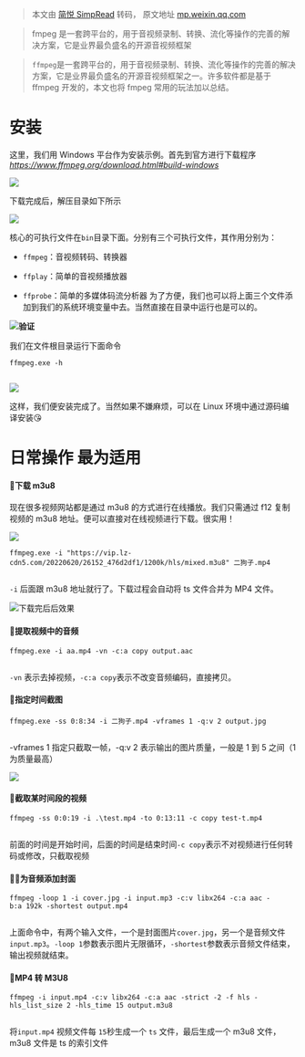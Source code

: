 > 本文由 [简悦 SimpRead](http://ksria.com/simpread/) 转码， 原文地址 [mp.weixin.qq.com](https://mp.weixin.qq.com/s/riPkWglkEgeG6EHhF695Gw)

> fmpeg 是一套跨平台的，用于音视频录制、转换、流化等操作的完善的解决方案，它是业界最负盛名的开源音视频框架

> `ffmpeg`是一套跨平台的，用于音视频录制、转换、流化等操作的完善的解决方案，它是业界最负盛名的开源音视频框架之一。许多软件都是基于 ffmpeg 开发的，本文也将 fmpeg 常用的玩法加以总结。

安装
==

这里，我们用 Windows 平台作为安装示例。首先到官方进行下载程序 _https://www.ffmpeg.org/download.html#build-windows_

![](https://mmbiz.qpic.cn/mmbiz_png/Xb3L3wnAiatgAcJ7BSXEV7XghZicj8cvZhE9mvNuCjUuoa8Raib724x1mBnA88cjuxYhbaDNRI9nAV82O4vUuRKIA/640?wx_fmt=png)

下载完成后，解压目录如下所示

![](https://mmbiz.qpic.cn/mmbiz_png/Xb3L3wnAiatgAcJ7BSXEV7XghZicj8cvZhnj20F18s3AfsI91Mks9M30xiaeX2kUd5Wc2357ibrSTWm9e5B7TTJs5g/640?wx_fmt=png)

​核心的可执行文件在`bin`目录下面。分别有三个可执行文件，其作用分别为：

*   `ffmpeg`：音视频转码、转换器
    
*   `ffplay`：简单的音视频播放器
    
*   `ffprobe`：简单的多媒体码流分析器 为了方便，我们也可以将上面三个文件添加到我们的系统环境变量中去。当然直接在目录中运行也是可以的。
    

![](https://mmbiz.qpic.cn/mmbiz_png/Xb3L3wnAiatgAcJ7BSXEV7XghZicj8cvZhDpDaQuCbFpxIjCSKIt0KxhBWHUtByt3lFky9fXEkDK1axCq6AeAXicA/640?wx_fmt=png)**验证**

我们在文件根目录运行下面命令

```
ffmpeg.exe -h


```

![](https://mmbiz.qpic.cn/mmbiz_png/Xb3L3wnAiatgAcJ7BSXEV7XghZicj8cvZhRxL17V3bRtN0ayfCaemOJUepfjxibmoMvJpTEU2KFWJ3KG3RNcZ878Q/640?wx_fmt=png)

这样，我们便安装完成了。当然如果不嫌麻烦，可以在 Linux 环境中通过源码编译安装😘

日常操作 最为适用
=========

#### 🎃下载 m3u8

现在很多视频网站都是通过 m3u8 的方式进行在线播放。我们只需通过 f12 复制视频的 m3u8 地址。便可以直接对在线视频进行下载。很实用！

![](https://mmbiz.qpic.cn/mmbiz_png/Xb3L3wnAiatgAcJ7BSXEV7XghZicj8cvZhEdia1RDZgcJkpgJJAKCl2xChFFDObJAYicTSvyf6fBuzoD8ibjeRJHmuA/640?wx_fmt=png)

```
ffmpeg.exe -i "https://vip.lz-cdn5.com/20220620/26152_476d2df1/1200k/hls/mixed.m3u8" 二狗子.mp4


```

`-i` 后面跟 m3u8 地址就行了。下载过程会自动将 ts 文件合并为 MP4 文件。

![](https://mmbiz.qpic.cn/mmbiz_png/Xb3L3wnAiatgAcJ7BSXEV7XghZicj8cvZhqdcsibnr7D2HEBAuzCU1d9Y1q73Via16YbHO1IkH5gOSu3y4sicqkibzVQ/640?wx_fmt=png)下载完后后效果

#### 🎉提取视频中的音频

```
ffmpeg.exe -i aa.mp4 -vn -c:a copy output.aac


```

`-vn` 表示去掉视频，`-c:a copy`表示不改变音频编码，直接拷贝。

#### 🎨指定时间截图

```
ffmpeg.exe -ss 0:8:34 -i 二狗子.mp4 -vframes 1 -q:v 2 output.jpg


```

-vframes 1 指定只截取一帧，-q:v 2 表示输出的图片质量，一般是 1 到 5 之间（1 为质量最高）

![](https://mmbiz.qpic.cn/mmbiz_jpg/Xb3L3wnAiatgAcJ7BSXEV7XghZicj8cvZhoAhIHPJsLKkB6ic6jzuv8J6jm5GS9EyCFyrDZTL7SzZ8ernCj3iaW01A/640?wx_fmt=jpeg)

#### 🐼截取某时间段的视频

```
ffmpeg -ss 0:0:19 -i .\test.mp4 -to 0:13:11 -c copy test-t.mp4


```

前面的时间是开始时间，后面的时间是结束时间`-c copy`表示不对视频进行任何转码或修改，只截取视频

#### 🚣🏻为音频添加封面

```
ffmpeg -loop 1 -i cover.jpg -i input.mp3 -c:v libx264 -c:a aac -b:a 192k -shortest output.mp4


```

上面命令中，有两个输入文件，一个是封面图片`cover.jpg`，另一个是音频文件`input.mp3`。`-loop 1`参数表示图片无限循环，`-shortest`参数表示音频文件结束，输出视频就结束。

#### 🌽MP4 转 M3U8

```
ffmpeg -i input.mp4 -c:v libx264 -c:a aac -strict -2 -f hls -hls_list_size 2 -hls_time 15 output.m3u8


```

将`input.mp4` 视频文件每 `15`秒生成一个 `ts` 文件，最后生成一个 m3u8 文件，m3u8 文件是 ts 的索引文件